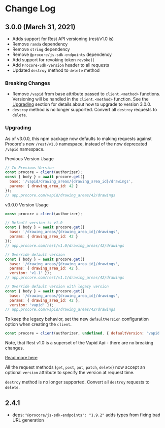 # Change Log

## 3.0.0 (March 31, 2021)

* Adds support for Rest API versioning (rest/v1.0 is)
* Remove `ramda` dependency
* Remove `string` dependency
* Remove `@procore/js-sdk-endpoints` dependency
* Add support for revoking token `revoke()`
* Add `Procore-Sdk-Version` header to all requests
* Updated `destroy` method to `delete` method

### Breaking Changes

* Remove `/vapid` from base attribute passed to `client.<method>` functions. Versioning will be handled in the `client.<method>` function. See the [Upgrading](#upgrading) section for details about how to upgrade to version 3.0.0.
* `destroy` method is no longer supported. Convert all `destroy` requests to `delete`.

### Upgrading

As of v3.0.0, this npm package now defaults to making requests against Procore's new
`/rest/v1.0` namespace, instead of the now deprecated `/vapid` namespace.

Previous Version Usage

```javascript
// In Previous Version
const procore = client(authorizer);
const { body } = await procore.get({
  base: '/vapid/drawing_areas/{drawing_area_id}/drawings',
  params: { drawing_area_id: 42 }
});
// app.procore.com/vapid/drawing_areas/42/drawings
```

v3.0.0 Version Usage

```javascript
const procore = client(authorizer);

// Default version is v1.0
const { body } = await procore.get({ 
  base: '/drawing_areas/{drawing_area_id}/drawings',
  params: { drawing_area_id: 42 }
});
// app.procore.com/rest/v1.0/drawing_areas/42/drawings

// Override default version
const { body } = await procore.get({ 
  base: '/drawing_areas/{drawing_area_id}/drawings',
  params: { drawing_area_id: 42 },
  version: 'v1.1' });
// app.procore.com/rest/v1.1/drawing_areas/42/drawings

// Override default version with legacy version
const { body } = await procore.get({
  base: '/drawing_areas/{drawing_area_id}/drawings',
  params: { drawing_area_id: 42 },
  version: 'vapid' });
// app.procore.com/vapid/drawing_areas/42/drawings
```

To keep the legacy behavior, set the new `defaultVersion` configuration option when
creating the `client`.

```javascript
const procore = client(authorizer, undefined, { defaultVersion: 'vapid' });
```

Note, that Rest v1.0 is a superset of the Vapid Api - there are no breaking
changes.

[Read more here](https://developers.procore.com/documentation/vapid-deprecation)

All the request methods (`get`, `post`, `put`, `patch`, `delete`) now
accept an optional `version` attribute to specify the version at request time.

`destroy` method is no longer supported. Convert all `destroy` requests to `delete`.

## 2.4.1
- deps: `"@procore/js-sdk-endpoints": "1.9.2"` adds types from fixing bad URL generation
